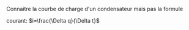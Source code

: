 Connaitre la courbe de charge d'un condensateur mais pas la formule 

courant: $i=\frac{\Delta q}{\Delta t}$


